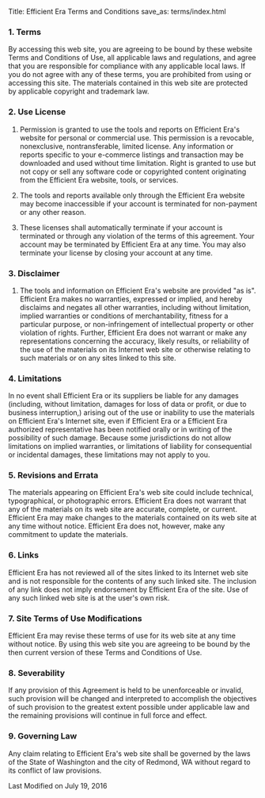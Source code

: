 Title: Efficient Era Terms and Conditions
save_as: terms/index.html

### **1. Terms**

By accessing this web site, you are agreeing to be bound by these website Terms and Conditions of Use, all applicable laws and regulations, and agree that you are responsible for compliance with any applicable local laws. If you do not agree with any of these terms, you are prohibited from using or accessing this site. The materials contained in this web site are protected by applicable copyright and trademark law.

### **2. Use License**

1. Permission is granted to use the tools and reports on Efficient Era's website for personal or commercial use. This permission is a revocable, non­exclusive, non­transferable, limited license. Any information or reports specific to your e-commerce listings and transaction may be downloaded and used without time limitation. Right is granted to use but not copy or sell any software code or copyrighted content originating from the Efficient Era website, tools, or services.

2. The tools and reports available only through the Efficient Era website may become inaccessible if your account is terminated for non-payment or any other reason.

3. These licenses shall automatically terminate if your account is terminated or through any violation of the terms of this agreement. Your account may be terminated by Efficient Era at any time.  You may also terminate your license by closing your account at any time.

### **3. Disclaimer**

1. The tools and information on Efficient Era's website are provided "as is". Efficient Era makes no warranties, expressed or implied, and hereby disclaims and negates all other warranties, including without limitation, implied warranties or conditions of merchantability, fitness for a particular purpose, or non-infringement of intellectual property or other violation of rights. Further, Efficient Era does not warrant or make any representations concerning the accuracy, likely results, or reliability of the use of the materials on its Internet web site or otherwise relating to such materials or on any sites linked to this site.

### **4. Limitations**

In no event shall Efficient Era or its suppliers be liable for any damages (including, without limitation, damages for loss of data or profit, or due to business interruption,) arising out of the use or inability to use the materials on Efficient Era's Internet site, even if Efficient Era or a Efficient Era authorized representative has been notified orally or in writing of the possibility of such damage. Because some jurisdictions do not allow limitations on implied warranties, or limitations of liability for consequential or incidental damages, these limitations may not apply to you.

### **5. Revisions and Errata**

The materials appearing on Efficient Era's web site could include technical, typographical, or photographic errors. Efficient Era does not warrant that any of the materials on its web site are accurate, complete, or current. Efficient Era may make changes to the materials contained on its web site at any time without notice. Efficient Era does not, however, make any commitment to update the materials.

### **6. Links**

Efficient Era has not reviewed all of the sites linked to its Internet web site and is not responsible for the contents of any such linked site. The inclusion of any link does not imply endorsement by Efficient Era of the site. Use of any such linked web site is at the user's own risk.

### **7. Site Terms of Use Modifications**

Efficient Era may revise these terms of use for its web site at any time without notice. By using this web site you are agreeing to be bound by the then current version of these Terms and Conditions of Use.

### **8. Severability**

If any provision of this Agreement is held to be unenforceable or invalid, such provision will be
changed and interpreted to accomplish the objectives of such provision to the greatest extent
possible under applicable law and the remaining provisions will continue in full force and effect.

### **9. Governing Law**

Any claim relating to Efficient Era's web site shall be governed by the laws of the State of Washington and the city of Redmond, WA without regard to its conflict of law provisions.

Last Modified on July 19, 2016